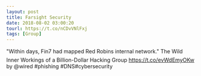 ```yaml
---
layout: post
title: Farsight Security
date: 2018-08-02 03:00:20
tourl: https://t.co/nCDvVNlFxj
tags: [Group]
---
```

"Within days, Fin7 had mapped Red Robins internal network." The Wild Inner Workings of a Billion-Dollar Hacking Group https://t.co/evWdEmyOKw by @wired #phishing #DNS#cybersecurity
